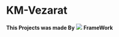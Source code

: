 # KM-Vezarat

**This Projects was made By** <img src="https://img.shields.io/badge/Django-092E20?style=for-the-badge&logo=django&logoColor=green" /> **FrameWork**
